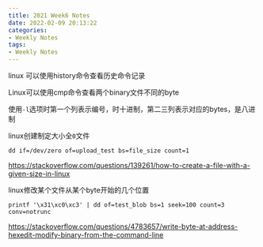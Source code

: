 ```yaml
---
title: 2021 Week6 Notes
date: 2022-02-09 20:13:22
categories:
- Weekly Notes
tags:
- Weekly Notes
---
```


linux 可以使用history命令查看历史命令记录

Linux可以使用cmp命令查看两个binary文件不同的byte

使用`-l`选项时第一个列表示编号，时十进制，第二三列表示对应的bytes，是八进制



linux创建制定大小全`0`文件

```
dd if=/dev/zero of=upload_test bs=file_size count=1
```

https://stackoverflow.com/questions/139261/how-to-create-a-file-with-a-given-size-in-linux

linux修改某个文件从某个byte开始的几个位置

```
printf '\x31\xc0\xc3' | dd of=test_blob bs=1 seek=100 count=3 conv=notrunc 
```

https://stackoverflow.com/questions/4783657/write-byte-at-address-hexedit-modify-binary-from-the-command-line

